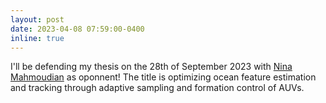 ```yaml
---
layout: post
date: 2023-04-08 07:59:00-0400
inline: true
---
```


I'll be defending my thesis on the 28th of September 2023 with <a href="https://engineering.purdue.edu/ME/People/ptProfile?resource_id=211078" target="_blank">Nina Mahmoudian</a> as oponnent! 
The title is optimizing ocean feature estimation and tracking through adaptive sampling and formation control of AUVs.
